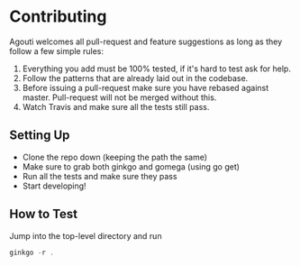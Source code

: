 Contributing
============

Agouti welcomes all pull-request and feature suggestions as long as they follow a few simple rules:

1. Everything you add must be 100% tested, if it's hard to test ask for help.
2. Follow the patterns that are already laid out in the codebase.
3. Before issuing a pull-request make sure you have rebased against master.  Pull-request will not be merged without this.
4. Watch Travis and make sure all the tests still pass.

Setting Up
----------

* Clone the repo down (keeping the path the same)
* Make sure to grab both ginkgo and gomega (using go get)
* Run all the tests and make sure they pass
* Start developing!

How to Test
-----------

Jump into the top-level directory and run

```go
ginkgo -r .
```